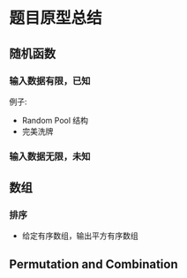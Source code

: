 # 题目原型总结  

## 随机函数    

### 输入数据有限，已知
例子:
 - Random Pool 结构  
 - 完美洗牌  

    
### 输入数据无限，未知

## 数组  

### 排序  
 - 给定有序数组，输出平方有序数组  
 

## Permutation and Combination  

###  
  
   